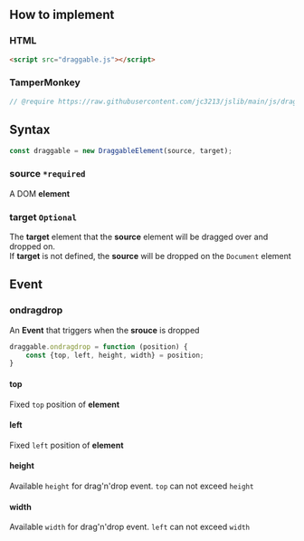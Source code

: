 ## How to implement
### HTML
```HTML
<script src="draggable.js"></script>
```
### TamperMonkey
```javascript
// @require https://raw.githubusercontent.com/jc3213/jslib/main/js/draggable.js
```
## Syntax
```javascript
const draggable = new DraggableElement(source, target);
```
### source `*required`
A DOM **element**
### target `Optional`
The **target** element that the **source** element will be dragged over and dropped on.\
If **target** is not defined, the **source** will be dropped on the `Document` element
## Event
### ondragdrop
An **Event** that triggers when the **srouce** is dropped
```javascript
draggable.ondragdrop = function (position) {
    const {top, left, height, width} = position;
}
```
#### top
Fixed `top` position of **element**
#### left
Fixed `left` position of **element**
#### height
Available `height` for drag'n'drop event. `top` can not exceed `height`
#### width
Available `width` for drag'n'drop event. `left` can not exceed `width`
